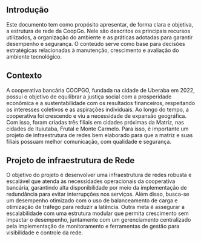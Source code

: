 ## Introdução
Este documento tem como propósito apresentar, de forma clara e objetiva, a estrutura de rede da CoopGo. Nele são descritos os principais recursos utilizados, a organização do ambiente e as práticas adotadas para garantir desempenho e segurança. O conteúdo serve como base para decisões estratégicas relacionadas à manutenção, crescimento e avaliação do ambiente tecnológico.

## Contexto
A cooperativa bancária COOPGO, fundada na cidade de Uberaba em 2022, possui o objetivo de equilibrar a justiça social com a prosperidade econômica e a sustentabilidade com os resultados financeiros, respeitando os interesses coletivos e as aspirações individuais. Ao longo do tempo, a cooperativa foi crescendo e viu a necessidade de expansão geográfica. Com isso, foram criadas três filiais em cidades próximas da Matriz, nas cidades de Ituiutaba, Frutal e Monte Carmelo.
Para isso, é importante um projeto de infraestrutura de redes bem elaborado para que a matriz e suas filiais possuam melhor comunicação, com qualidade e segurança.

## Projeto de infraestrutura de Rede
O objetivo do projeto é desenvolver uma infraestrutura de redes robusta e escalável que atenda às necessidades operacionais da cooperativa bancária, garantindo alta disponibilidade por meio da implementação de redundância para evitar interrupções nos serviços. Além disso, busca-se um desempenho otimizado com o uso de balanceamento de carga e otimização de tráfego para reduzir a latência. Outra meta é assegurar a escalabilidade com uma estrutura modular que permita crescimento sem impactar o desempenho, juntamente com um gerenciamento centralizado pela implementação de monitoramento e ferramentas de gestão para visibilidade e controle da rede.


